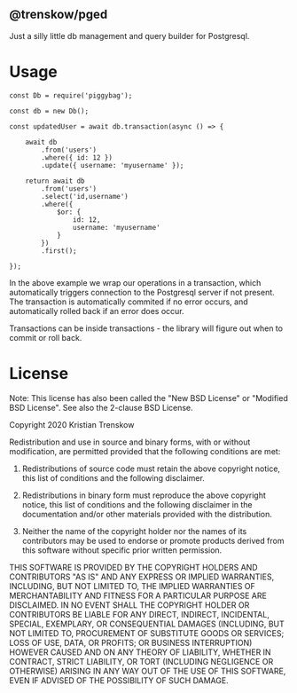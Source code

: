 @trenskow/pged
----

Just a silly little db management and query builder for Postgresql.

# Usage

    const Db = require('piggybag');
    
    const db = new Db();
    
    const updatedUser = await db.transaction(async () => {
    
        await db
            .from('users')
            .where({ id: 12 })
            .update({ username: 'myusername' });
        
        return await db
            .from('users')
            .select('id,username')
            .where({
                $or: {
                    id: 12,
                    username: 'myusername'
                }
            })
            .first();
    
    });

In the above example we wrap our operations in a transaction, which automatically triggers connection to the Postgresql server if not present. The transaction is automatically commited if no error occurs, and automatically rolled back if an error does occur.

Transactions can be inside transactions - the library will figure out when to commit or roll back.

# License

Note: This license has also been called the "New BSD License" or "Modified BSD License". See also the 2-clause BSD License.

Copyright 2020 Kristian Trenskow

Redistribution and use in source and binary forms, with or without modification, are permitted provided that the following conditions are met:

1. Redistributions of source code must retain the above copyright notice, this list of conditions and the following disclaimer.

2. Redistributions in binary form must reproduce the above copyright notice, this list of conditions and the following disclaimer in the documentation and/or other materials provided with the distribution.

3. Neither the name of the copyright holder nor the names of its contributors may be used to endorse or promote products derived from this software without specific prior written permission.

THIS SOFTWARE IS PROVIDED BY THE COPYRIGHT HOLDERS AND CONTRIBUTORS "AS IS" AND ANY EXPRESS OR IMPLIED WARRANTIES, INCLUDING, BUT NOT LIMITED TO, THE IMPLIED WARRANTIES OF MERCHANTABILITY AND FITNESS FOR A PARTICULAR PURPOSE ARE DISCLAIMED. IN NO EVENT SHALL THE COPYRIGHT HOLDER OR CONTRIBUTORS BE LIABLE FOR ANY DIRECT, INDIRECT, INCIDENTAL, SPECIAL, EXEMPLARY, OR CONSEQUENTIAL DAMAGES (INCLUDING, BUT NOT LIMITED TO, PROCUREMENT OF SUBSTITUTE GOODS OR SERVICES; LOSS OF USE, DATA, OR PROFITS; OR BUSINESS INTERRUPTION) HOWEVER CAUSED AND ON ANY THEORY OF LIABILITY, WHETHER IN CONTRACT, STRICT LIABILITY, OR TORT (INCLUDING NEGLIGENCE OR OTHERWISE) ARISING IN ANY WAY OUT OF THE USE OF THIS SOFTWARE, EVEN IF ADVISED OF THE POSSIBILITY OF SUCH DAMAGE.
